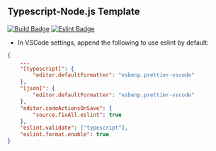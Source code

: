 ## Typescript-Node.js Template

[![Build Badge](https://github.com/EddieWongED/nodejs-typescript-template/actions/workflows/build.yaml/badge.svg)](https://github.com/EddieWongED/nodejs-typescript-template/actions/workflows/build.yaml)
[![Eslint Badge](https://github.com/EddieWongED/nodejs-typescript-template/actions/workflows/eslint.yaml/badge.svg)](https://github.com/EddieWongED/nodejs-typescript-template/actions/workflows/eslint.yaml)

-   In VSCode settings, append the following to use eslint by default:

```json
{
	...
	"[typescript]": {
		"editor.defaultFormatter": "esbenp.prettier-vscode"
	},
	"[json]": {
		"editor.defaultFormatter": "esbenp.prettier-vscode"
	},
	"editor.codeActionsOnSave": {
		"source.fixAll.eslint": true
	},
	"eslint.validate": ["typescript"],
	"eslint.format.enable": true
}
```
